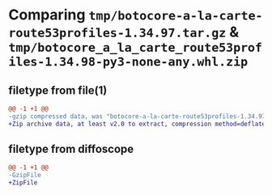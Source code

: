 # Comparing `tmp/botocore-a-la-carte-route53profiles-1.34.97.tar.gz` & `tmp/botocore_a_la_carte_route53profiles-1.34.98-py3-none-any.whl.zip`

## filetype from file(1)

```diff
@@ -1 +1 @@
-gzip compressed data, was "botocore-a-la-carte-route53profiles-1.34.97.tar", last modified: Fri May  3 01:05:00 2024, max compression
+Zip archive data, at least v2.0 to extract, compression method=deflate
```

## filetype from diffoscope

```diff
@@ -1 +1 @@
-GzipFile
+ZipFile
```

